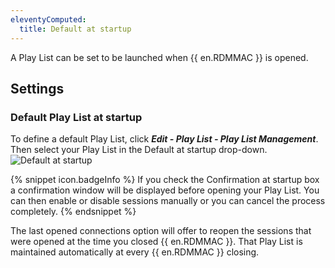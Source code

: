 ```yaml
---
eleventyComputed:
  title: Default at startup
---
```

A Play List can be set to be launched when {{ en.RDMMAC }} is opened. 

## Settings 

### Default Play List at startup 

To define a default Play List, click ***Edit - Play List - Play List Management***. Then select your Play List in the Default at startup drop-down.  
![Default at startup](https://webdevolutions.azureedge.net/docs/en/rdm/mac/clip10124.png) 

{% snippet icon.badgeInfo %} 
If you check the Confirmation at startup box a confirmation window will be displayed before opening your Play List. You can then enable or disable sessions manually or you can cancel the process completely. 
{% endsnippet %}
 
The last opened connections option will offer to reopen the sessions that were opened at the time you closed {{ en.RDMMAC }}. That Play List is maintained automatically at every {{ en.RDMMAC }} closing. 

